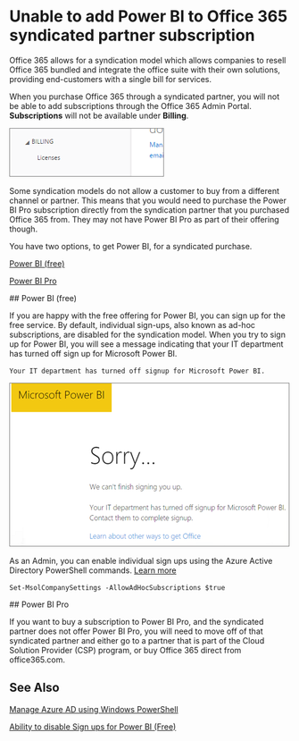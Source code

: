 <properties
pageTitle="Unable to add Power BI to syndicated partner"
description="Unable to add Power BI to an Office 365 syndication partner"
services="powerbi"
documentationCenter=""
authors="guyinacube"
manager="mblythe"
editor=""/>

<tags
ms.service="powerbi"
ms.devlang="NA"
ms.topic="article"
ms.tgt_pltfrm="na"
ms.workload="powerbi"
ms.date="12/07/2015"
ms.author="asaxton"/>
# Unable to add Power BI to Office 365 syndicated partner subscription

Office 365 allows for a syndication model which allows companies to resell Office 365 bundled and integrate the office suite with their own solutions, providing end-customers with a single bill for services.

When you purchase Office 365 through a syndicated partner, you will not be able to add subscriptions through the Office 365 Admin Portal. **Subscriptions** will not be available under **Billing**. 

![](media/powerbi-admin-syndication-partner/billing.png)

Some syndication models do not allow a customer to buy from a different channel or partner. This means that you would need to purchase the Power BI Pro subscription directly from the syndication partner that you purchased Office 365 from. They may not have Power BI Pro as part of their offering though.

You have two options, to get Power BI, for a syndicated purchase.

[Power BI (free)](#free)

[Power BI Pro](#pro)

<a name="free"/>
## Power BI (free)

If you are happy with the free offering for Power BI, you can sign up for the free service. By default, individual sign-ups, also known as ad-hoc subscriptions, are disabled for the syndication model. When you try to sign up for Power BI, you will see a message indicating that your IT department has turned off sign up for Microsoft Power BI.

    Your IT department has turned off signup for Microsoft Power BI.

![](media/powerbi-admin-syndication-partner/sorry.png)

As an Admin, you can enable individual sign ups using the Azure Active Directory PowerShell commands. [Learn more](https://technet.microsoft.com/library/jj151815.aspx)

    Set-MsolCompanySettings -AllowAdHocSubscriptions $true

<a name="pro"/>
## Power BI Pro

If you want to buy a subscription to Power BI Pro, and the syndicated partner does not offer Power BI Pro, you will need to move off of that syndicated partner and either go to a partner that is part of the Cloud Solution Provider (CSP) program, or buy Office 365 direct from office365.com.

## See Also

[Manage Azure AD using Windows PowerShell](https://technet.microsoft.com/library/jj151815.aspx)

[Ability to disable Sign ups for Power BI (Free)](http://blogs.technet.com/b/powerbisupport/archive/2015/02/18/ability-to-disable-free-sign-ups-for-the-free-power-bi.aspx)
